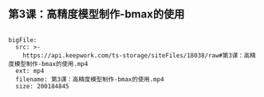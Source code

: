 ## 第3课：高精度模型制作-bmax的使用

```@BigFile

bigFile:
  src: >-
    https://api.keepwork.com/ts-storage/siteFiles/18038/raw#第3课：高精度模型制作-bmax的使用.mp4
  ext: mp4
  filename: 第3课：高精度模型制作-bmax的使用.mp4
  size: 200184845
          
```